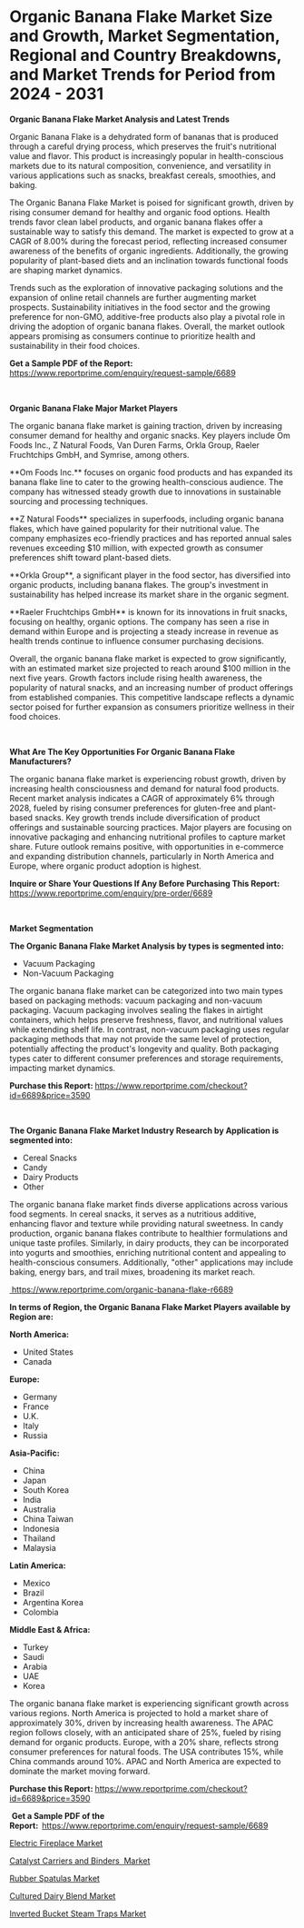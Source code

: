 <p><h1>Organic Banana Flake Market Size and Growth, Market Segmentation, Regional and Country Breakdowns, and Market Trends for Period from 2024 -  2031</h1></p><p><strong>Organic Banana Flake Market Analysis and Latest Trends</strong></p>
<p><p>Organic Banana Flake is a dehydrated form of bananas that is produced through a careful drying process, which preserves the fruit's nutritional value and flavor. This product is increasingly popular in health-conscious markets due to its natural composition, convenience, and versatility in various applications such as snacks, breakfast cereals, smoothies, and baking.</p><p>The Organic Banana Flake Market is poised for significant growth, driven by rising consumer demand for healthy and organic food options. Health trends favor clean label products, and organic banana flakes offer a sustainable way to satisfy this demand. The market is expected to grow at a CAGR of 8.00% during the forecast period, reflecting increased consumer awareness of the benefits of organic ingredients. Additionally, the growing popularity of plant-based diets and an inclination towards functional foods are shaping market dynamics. </p><p>Trends such as the exploration of innovative packaging solutions and the expansion of online retail channels are further augmenting market prospects. Sustainability initiatives in the food sector and the growing preference for non-GMO, additive-free products also play a pivotal role in driving the adoption of organic banana flakes. Overall, the market outlook appears promising as consumers continue to prioritize health and sustainability in their food choices.</p></p>
<p><strong>Get a Sample PDF of the Report:&nbsp;</strong> <a href="https://www.reportprime.com/enquiry/request-sample/6689">https://www.reportprime.com/enquiry/request-sample/6689</a></p>
<p>&nbsp;</p>
<p><strong>Organic Banana Flake Major Market Players</strong></p>
<p><p>The organic banana flake market is gaining traction, driven by increasing consumer demand for healthy and organic snacks. Key players include Om Foods Inc., Z Natural Foods, Van Duren Farms, Orkla Group, Raeler Fruchtchips GmbH, and Symrise, among others.</p><p>**Om Foods Inc.** focuses on organic food products and has expanded its banana flake line to cater to the growing health-conscious audience. The company has witnessed steady growth due to innovations in sustainable sourcing and processing techniques. </p><p>**Z Natural Foods** specializes in superfoods, including organic banana flakes, which have gained popularity for their nutritional value. The company emphasizes eco-friendly practices and has reported annual sales revenues exceeding $10 million, with expected growth as consumer preferences shift toward plant-based diets.</p><p>**Orkla Group**, a significant player in the food sector, has diversified into organic products, including banana flakes. The group's investment in sustainability has helped increase its market share in the organic segment. </p><p>**Raeler Fruchtchips GmbH** is known for its innovations in fruit snacks, focusing on healthy, organic options. The company has seen a rise in demand within Europe and is projecting a steady increase in revenue as health trends continue to influence consumer purchasing decisions.</p><p>Overall, the organic banana flake market is expected to grow significantly, with an estimated market size projected to reach around $100 million in the next five years. Growth factors include rising health awareness, the popularity of natural snacks, and an increasing number of product offerings from established companies. This competitive landscape reflects a dynamic sector poised for further expansion as consumers prioritize wellness in their food choices.</p></p>
<p>&nbsp;</p>
<p><strong>What Are The Key Opportunities For Organic Banana Flake Manufacturers?</strong></p>
<p><p>The organic banana flake market is experiencing robust growth, driven by increasing health consciousness and demand for natural food products. Recent market analysis indicates a CAGR of approximately 6% through 2028, fueled by rising consumer preferences for gluten-free and plant-based snacks. Key growth trends include diversification of product offerings and sustainable sourcing practices. Major players are focusing on innovative packaging and enhancing nutritional profiles to capture market share. Future outlook remains positive, with opportunities in e-commerce and expanding distribution channels, particularly in North America and Europe, where organic product adoption is highest.</p></p>
<p><strong>Inquire or Share Your Questions If Any Before Purchasing This Report:</strong> <a href="https://www.reportprime.com/enquiry/pre-order/6689">https://www.reportprime.com/enquiry/pre-order/6689</a></p>
<p>&nbsp;</p>
<p><strong>Market Segmentation</strong></p>
<p><strong>The Organic Banana Flake Market Analysis by types is segmented into:</strong></p>
<p><ul><li>Vacuum Packaging</li><li>Non-Vacuum Packaging</li></ul></p>
<p><p>The organic banana flake market can be categorized into two main types based on packaging methods: vacuum packaging and non-vacuum packaging. Vacuum packaging involves sealing the flakes in airtight containers, which helps preserve freshness, flavor, and nutritional values while extending shelf life. In contrast, non-vacuum packaging uses regular packaging methods that may not provide the same level of protection, potentially affecting the product's longevity and quality. Both packaging types cater to different consumer preferences and storage requirements, impacting market dynamics.</p></p>
<p><strong>Purchase this Report:&nbsp;</strong><a href="https://www.reportprime.com/checkout?id=6689&price=3590">https://www.reportprime.com/checkout?id=6689&price=3590</a></p>
<p>&nbsp;</p>
<p><strong>The Organic Banana Flake Market Industry Research by Application is segmented into:</strong></p>
<p><ul><li>Cereal Snacks</li><li>Candy</li><li>Dairy Products</li><li>Other</li></ul></p>
<p><p>The organic banana flake market finds diverse applications across various food segments. In cereal snacks, it serves as a nutritious additive, enhancing flavor and texture while providing natural sweetness. In candy production, organic banana flakes contribute to healthier formulations and unique taste profiles. Similarly, in dairy products, they can be incorporated into yogurts and smoothies, enriching nutritional content and appealing to health-conscious consumers. Additionally, "other" applications may include baking, energy bars, and trail mixes, broadening its market reach.</p></p>
<p><a href="https://www.reportprime.com/organic-banana-flake-r6689">&nbsp;https://www.reportprime.com/organic-banana-flake-r6689</a></p>
<p><strong>In terms of Region, the Organic Banana Flake Market Players available by Region are:</strong></p>
<p>
    <p> <strong> North America: </strong>
        <ul>
            <li>United States</li>
            <li>Canada</li>
        </ul>
        </p> 
    <p> <strong> Europe: </strong>
        <ul>
            <li>Germany</li>
            <li>France</li>
            <li>U.K.</li>
            <li>Italy</li>
            <li>Russia</li>
        </ul>
        </p> 
    <p> <strong> Asia-Pacific: </strong>
        <ul>
            <li>China</li>
            <li>Japan</li>
            <li>South Korea</li>
            <li>India</li>
            <li>Australia</li>
            <li>China Taiwan</li>
            <li>Indonesia</li>
            <li>Thailand</li>
            <li>Malaysia</li>
        </ul>
        </p> 
    <p> <strong> Latin America: </strong>
        <ul>
            <li>Mexico</li>
            <li>Brazil</li>
            <li>Argentina Korea</li>
            <li>Colombia</li>
        </ul>
        </p> 
    <p> <strong> Middle East & Africa: </strong>
        <ul>
            <li>Turkey</li>
            <li>Saudi</li>
            <li>Arabia</li>
            <li>UAE</li>
            <li>Korea</li>
        </ul>
    </p>
    </p>
<p><p>The organic banana flake market is experiencing significant growth across various regions. North America is projected to hold a market share of approximately 30%, driven by increasing health awareness. The APAC region follows closely, with an anticipated share of 25%, fueled by rising demand for organic products. Europe, with a 20% share, reflects strong consumer preferences for natural foods. The USA contributes 15%, while China commands around 10%. APAC and North America are expected to dominate the market moving forward.</p></p>
<p><strong>Purchase this Report: </strong><a href="https://www.reportprime.com/checkout?id=6689&price=3590">https://www.reportprime.com/checkout?id=6689&price=3590</a></p>
<p>&nbsp;<strong>Get a Sample PDF of the Report:&nbsp;&nbsp;</strong><a href="https://www.reportprime.com/enquiry/request-sample/6689">https://www.reportprime.com/enquiry/request-sample/6689</a></p>
<p><strong></strong></p>
<p><p><a href="https://medium.com/@bartlakin73/why-should-you-invest-in-electric-fireplace-322bd3dd1f85">Electric Fireplace Market</a></p><p><a href="https://issuu.com/reportprime-2/docs/catalyst-carriers-and-binders-marke_bafd58a8342c0a">Catalyst Carriers and Binders  Market</a></p><p><a href="https://www.linkedin.com/pulse/in-depth-analysis-global-rubber-spatulas-market-scope-suooc?trackingId=BB%2Fx8UmNTlKJ0XFZWm7eCQ%3D%3D">Rubber Spatulas Market</a></p><p><a href="https://github.com/NathanColeman327/Market-Research-Report-List-1/blob/main/cultured-dairy-blend-market.md">Cultured Dairy Blend Market</a></p><p><a href="https://medium.com/@bartlakin73/inverted-bucket-steam-traps-market-a-global-and-regional-analysis-focus-on-end-user-product-fde13fb031aa">Inverted Bucket Steam Traps Market</a></p></p>